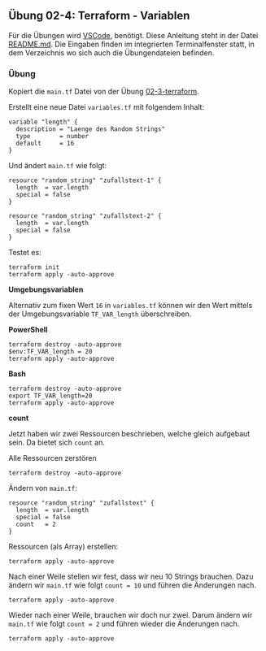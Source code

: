 ## Übung 02-4: Terraform - Variablen

Für die Übungen wird [VSCode](https://code.visualstudio.com/), benötigt. Diese Anleitung steht in der Datei [README.md](README.md). Die Eingaben finden im integrierten Terminalfenster statt, in dem Verzeichnis wo sich auch die Übungendateien befinden.

### Übung
    
Kopiert die `main.tf` Datei von der Übung [02-3-terraform](../02-3-terraform/).

Erstellt eine neue Datei `variables.tf` mit folgendem Inhalt:

    variable "length" {
      description = "Laenge des Random Strings"
      type        = number
      default     = 16
    }
    
Und ändert `main.tf` wie folgt:

    resource "random_string" "zufallstext-1" {
      length  = var.length
      special = false
    }
    
    resource "random_string" "zufallstext-2" {
      length  = var.length
      special = false
    }
    
Testet es:

    terraform init
    terraform apply -auto-approve       

**Umgebungsvariablen**

Alternativ zum fixen Wert `16` in `variables.tf` können wir den Wert mittels der Umgebungsvariable `TF_VAR_length` überschreiben.

**PowerShell**

    terraform destroy -auto-approve
    $env:TF_VAR_length = 20
    terraform apply -auto-approve

**Bash**

    terraform destroy -auto-approve
    export TF_VAR_length=20
    terraform apply -auto-approve

**count**

Jetzt haben wir zwei Ressourcen beschrieben, welche gleich aufgebaut sein. Da bietet sich `count` an.

Alle Ressourcen zerstören

    terraform destroy -auto-approve

Ändern von `main.tf`:

    resource "random_string" "zufallstext" {
      length  = var.length
      special = false
      count   = 2
    }

Ressourcen (als Array) erstellen:

    terraform apply -auto-approve 
    
Nach einer Weile stellen wir fest, dass wir neu 10 Strings brauchen. Dazu ändern wir `main.tf` wie folgt `count = 10` und führen die Änderungen nach.

    terraform apply -auto-approve 
    
Wieder nach einer Weile, brauchen wir doch nur zwei. Darum ändern wir `main.tf` wie folgt `count = 2` und führen wieder die Änderungen nach.

    terraform apply -auto-approve 
           
